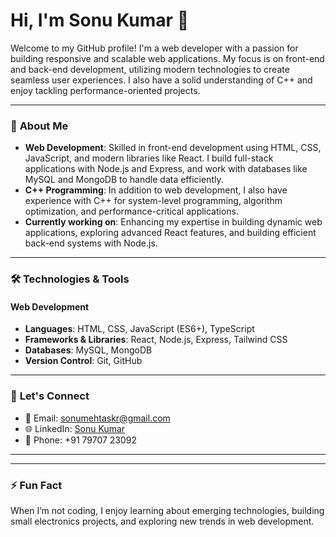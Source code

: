 # Hi, I'm Sonu Kumar 👋

Welcome to my GitHub profile! I'm a web developer with a passion for building responsive and scalable web applications. My focus is on front-end and back-end development, utilizing modern technologies to create seamless user experiences. I also have a solid understanding of C++ and enjoy tackling performance-oriented projects.

---

### 🔭 **About Me**

- **Web Development**: Skilled in front-end development using HTML, CSS, JavaScript, and modern libraries like React. I build full-stack applications with Node.js and Express, and work with databases like MySQL and MongoDB to handle data efficiently.
- **C++ Programming**: In addition to web development, I also have experience with C++ for system-level programming, algorithm optimization, and performance-critical applications.
- **Currently working on**: Enhancing my expertise in building dynamic web applications, exploring advanced React features, and building efficient back-end systems with Node.js.

---

### 🛠️ **Technologies & Tools**

#### **Web Development**
- **Languages**: HTML, CSS, JavaScript (ES6+), TypeScript
- **Frameworks & Libraries**: React, Node.js, Express, Tailwind CSS
- **Databases**: MySQL, MongoDB
- **Version Control**: Git, GitHub

---

### 💬 **Let's Connect**

- 📧 Email: [sonumehtaskr@gmail.com](mailto:sonumehtaskr@gmail.com)
- 🌐 LinkedIn: [Sonu Kumar](https://www.linkedin.com/in/sonumehtaskr)
- 📱 Phone: +91 79707 23092

---

---

### ⚡ **Fun Fact**

When I’m not coding, I enjoy learning about emerging technologies, building small electronics projects, and exploring new trends in web development.
